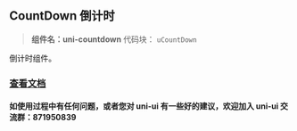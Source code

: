 ## CountDown 倒计时

> **组件名：uni-countdown** 代码块： `uCountDown`

倒计时组件。

### [查看文档](https://uniapp.dcloud.io/component/uniui/uni-countdown)

#### 如使用过程中有任何问题，或者您对 uni-ui 有一些好的建议，欢迎加入 uni-ui 交流群：871950839
